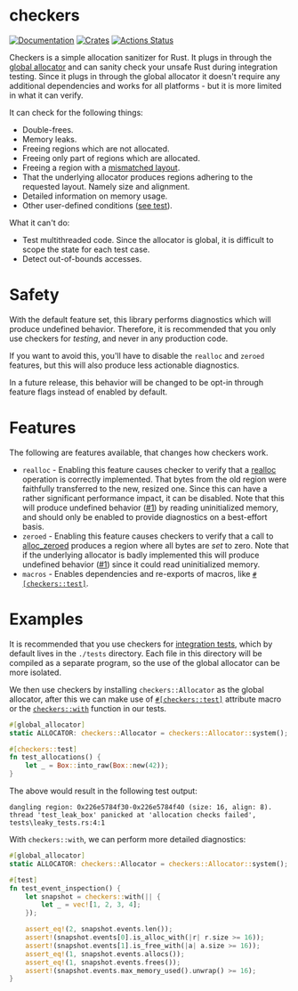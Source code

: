 # checkers

[![Documentation](https://docs.rs/checkers/badge.svg)](https://docs.rs/checkers)
[![Crates](https://img.shields.io/crates/v/checkers.svg)](https://crates.io/crates/checkers)
[![Actions Status](https://github.com/udoprog/checkers/workflows/Rust/badge.svg)](https://github.com/udoprog/checkers/actions)

Checkers is a simple allocation sanitizer for Rust. It plugs in through the
[global allocator] and can sanity check your unsafe Rust during integration
testing. Since it plugs in through the global allocator it doesn't require any
additional dependencies and works for all platforms - but it is more limited in
what it can verify.

[global allocator]: https://doc.rust-lang.org/std/alloc/trait.GlobalAlloc.html

It can check for the following things:
* Double-frees.
* Memory leaks.
* Freeing regions which are not allocated.
* Freeing only part of regions which are allocated.
* Freeing a region with a [mismatched layout].
* That the underlying allocator produces regions adhering to the requested
  layout. Namely size and alignment.
* Detailed information on memory usage.
* Other user-defined conditions ([see test]).

What it can't do:
* Test multithreaded code. Since the allocator is global, it is difficult to
  scope the state for each test case.
* Detect out-of-bounds accesses.

[mismatched layout]: https://doc.rust-lang.org/std/alloc/trait.GlobalAlloc.html#safety
[see test]: tests/leaky_tests.rs

# Safety

With the default feature set, this library performs diagnostics which will
produce undefined behavior. Therefore, it is recommended that you only use
checkers for _testing_, and never in any production code.

If you want to avoid this, you'll have to disable the `realloc` and `zeroed`
features, but this will also produce less actionable diagnostics.

In a future release, this behavior will be changed to be opt-in through feature
flags instead of enabled by default.

# Features

The following are features available, that changes how checkers work.

* `realloc` - Enabling this feature causes checker to verify that a [realloc]
  operation is correctly implemented. That bytes from the old region were
  faithfully transferred to the new, resized one.
  Since this can have a rather significant performance impact, it can be
  disabled.
  Note that this will produce undefined behavior ([#1]) by reading uninitialized
  memory, and should only be enabled to provide diagnostics on a best-effort
  basis.
* `zeroed` - Enabling this feature causes checkers to verify that a call to
  [alloc_zeroed] produces a region where all bytes are _set_ to zero.
  Note that if the underlying allocator is badly implemented this will produce
  undefined behavior ([#1]) since it could read uninitialized memory.
* `macros` - Enables dependencies and re-exports of macros, like
  [`#[checkers::test]`](attr.test.html).

[realloc]: https://doc.rust-lang.org/nightly/core/alloc/trait.GlobalAlloc.html#method.realloc
[alloc_zeroed]: https://doc.rust-lang.org/nightly/core/alloc/trait.GlobalAlloc.html#method.alloc_zeroed
[#1]: https://github.com/udoprog/checkers/issues/1

# Examples

It is recommended that you use checkers for [integration tests], which by
default lives in the `./tests` directory. Each file in this directory will be
compiled as a separate program, so the use of the global allocator can be more
isolated.

[integration tests]: https://doc.rust-lang.org/book/ch11-03-test-organization.html#integration-tests

We then use checkers by installing `checkers::Allocator` as the global
allocator, after this we can make use of [`#[checkers::test]`](https://docs.rs/checkers/latest/checkers/attr.test.html) attribute macro or
the [`checkers::with`](https://docs.rs/checkers/latest/checkers/fn.with.html) function in our tests.

```rust
#[global_allocator]
static ALLOCATOR: checkers::Allocator = checkers::Allocator::system();

#[checkers::test]
fn test_allocations() {
    let _ = Box::into_raw(Box::new(42));
}
```

The above would result in the following test output:

```text
dangling region: 0x226e5784f30-0x226e5784f40 (size: 16, align: 8).
thread 'test_leak_box' panicked at 'allocation checks failed', tests\leaky_tests.rs:4:1
```

With `checkers::with`, we can perform more detailed diagnostics:

```rust
#[global_allocator]
static ALLOCATOR: checkers::Allocator = checkers::Allocator::system();

#[test]
fn test_event_inspection() {
    let snapshot = checkers::with(|| {
        let _ = vec![1, 2, 3, 4];
    });

    assert_eq!(2, snapshot.events.len());
    assert!(snapshot.events[0].is_alloc_with(|r| r.size >= 16));
    assert!(snapshot.events[1].is_free_with(|a| a.size >= 16));
    assert_eq!(1, snapshot.events.allocs());
    assert_eq!(1, snapshot.events.frees());
    assert!(snapshot.events.max_memory_used().unwrap() >= 16);
}
```
